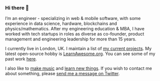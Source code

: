 ### Hi there 👋

I’m an engineer - specializing in web & mobile software, with some experience in data science, hardware, blockchains and physics/mathematics. After my engineering education & MBA, I have worked with tech startups in roles as diverse as co-founder, product management and engineering leadership for more than 15 years. 

I currently live in London, UK. I maintain a list of [my current projects](https://nilesh.trivedi.pw/now). My latest open-source hobby is [LearnAwesome.org](https://github.com/learn-awesome/learn). You can see some of my past work [here](https://nilesh.trivedi.pw/work).

I also like to [make music](https://nilesh.trivedi.pw/music) and [learn new things](https://nilesh.trivedi.pw/learning). If you wish to contact me about something, please [send me a message on Twitter](https://twitter.com/nileshtrivedi).

